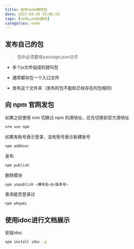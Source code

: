 ```yaml
---
title: 发布node模块包
date: 2017-04-30 15:06:53
tags: [node,node基础]
categories: node
---
```

## 发布自己的包

> 包中必须要有package.json文件

- 多个js文件组成的就叫包

- 通常都存在一个入口文件

- 发布这个文件夹（发布的包不能和已经存在的包相同）

  <!--more-->
## 向 npm 官网发包
如果之前使用 nrm 切换过 npm 的源地址，应先切换到官方源地址

```bash
nrm use npm
```
如果有账号表示登录，没有账号表示新建账号

```bash
npm addUser
```
发布

```bash
npm publish
```
删除模块

```bash
npm unpublish <模块名>@<版本号>
```
查询是否登录过

```bash
npm whoami
```
## 使用idoc进行文档展示

安装idoc

```bash
npm install idoc -g
```
